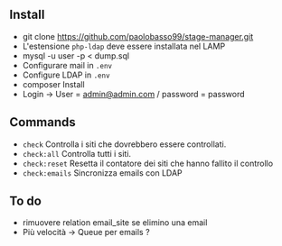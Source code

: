 ## Install

* git clone https://github.com/paolobasso99/stage-manager.git
* L'estensione ```php-ldap``` deve essere installata nel LAMP
* mysql -u user -p < dump.sql
* Configurare mail in ```.env```
* Configure LDAP in ```.env```
* composer Install
* Login -> User = admin@admin.com / password = password

## Commands

* ```check``` Controlla i siti che dovrebbero essere controllati.
* ```check:all``` Controlla tutti i siti.
* ```check:reset``` Resetta il contatore dei siti che hanno fallito il controllo
* ```check:emails``` Sincronizza emails con LDAP

## To do

* rimuovere relation email_site se elimino una email
* Più velocità -> Queue per emails ?

